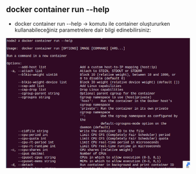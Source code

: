 ## docker container run --help

- docker container run --help -> komutu ile container oluştururken kullanabileceğiniz parametrelere dair bilgi edinebilirsiniz:


![rm](https://github.com/ibrahimdoss/Docker/blob/924fabf96c5a17b536b9691993d378c3a4f505a9/Images/run-help.png)
